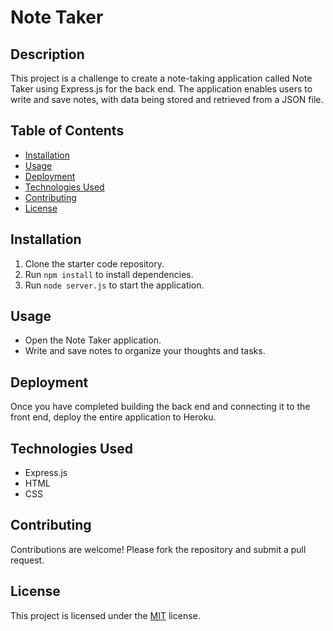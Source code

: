 # Note Taker

## Description
This project is a challenge to create a note-taking application called Note Taker using Express.js for the back end. The application enables users to write and save notes, with data being stored and retrieved from a JSON file.

## Table of Contents
- [Installation](#installation)
- [Usage](#usage)
- [Deployment](#deployment)
- [Technologies Used](#technologies-used)
- [Contributing](#contributing)
- [License](#license)

## Installation
1. Clone the starter code repository.
2. Run `npm install` to install dependencies.
3. Run `node server.js` to start the application.

## Usage
- Open the Note Taker application.
- Write and save notes to organize your thoughts and tasks.

## Deployment
Once you have completed building the back end and connecting it to the front end, deploy the entire application to Heroku.

## Technologies Used
- Express.js
- HTML
- CSS

## Contributing
Contributions are welcome! Please fork the repository and submit a pull request.

## License
This project is licensed under the [MIT](https://opensource.org/licenses/MIT) license.
